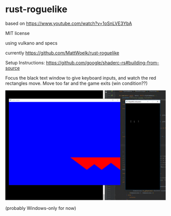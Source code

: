 # rust-roguelike
based on https://www.youtube.com/watch?v=1oSnLVE3YbA

MIT license

using vulkano and specs

currently https://github.com/MattWoelk/rust-roguelike

Setup Instructions: https://github.com/google/shaderc-rs#building-from-source

Focus the black text window to give keyboard inputs, and watch the red rectangles move.
Move too far and the game exits (win condition??)

![screenshot](https://github.com/MattWoelk/rust-roguelike/raw/master/resources/vulkan_ecs_test_1.gif)

(probably Windows-only for now)
